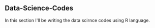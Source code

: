 ## Data-Science-Codes ##
In this section I'll be writing the data scirnce codes using R language.      
 
